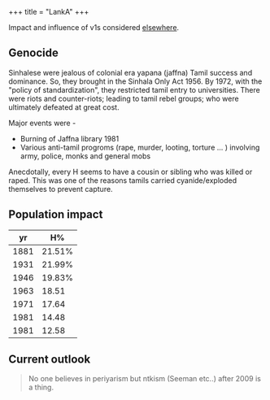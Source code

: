 +++
title = "LankA"
+++

Impact and influence of v1s considered [elsewhere](/notes/sapiens/branches/Aryan/satem/indo-iranian/indo-aryan/jAti-varNa-practice/v1/jAtiH/lankA/).

## Genocide 
Sinhalese were jealous of colonial era yapana (jaffna) Tamil success and dominance. So, they brought in the Sinhala Only Act 1956. By 1972, with the "policy of standardization", they restricted tamil entry to universities. There were riots and counter-riots; leading to tamil rebel groups; who were ultimately defeated at great cost.  

Major events were - 

- Burning of Jaffna library 1981
- Various anti-tamil progroms (rape, murder, looting, torture ... ) involving army, police, monks and general mobs

Anecdotally, every H seems to have a cousin or sibling who was killed or raped. This was one of the reasons tamils carried cyanide/exploded themselves to prevent capture.

## Population impact
| yr   | H%     |
|------|--------|
| 1881 | 21.51% |
| 1931 | 21.99% |
| 1946 | 19.83% |
| 1963 | 18.51  |
| 1971 | 17.64  |
| 1981 | 14.48  |
| 1981 | 12.58  |

## Current outlook
> No one believes in periyarism but ntkism (Seeman etc..) after 2009 is a thing.